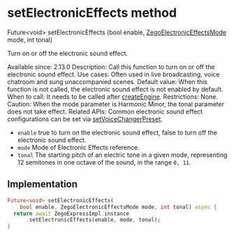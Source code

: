 


# setElectronicEffects method








Future&lt;void> setElectronicEffects
(bool enable, [ZegoElectronicEffectsMode](../../zego_uikit_prebuilt_live_audio_room/ZegoElectronicEffectsMode.md) mode, int tonal)





<p>Turn on or off the electronic sound effect.</p>
<p>Available since: 2.13.0
Description: Call this function to turn on or off the electronic sound effect.
Use cases: Often used in live broadcasting, voice chatroom and sung unaccompanied scenes.
Default value: When this function is not called, the electronic sound effect is not enabled by default.
When to call: It needs to be called after <a class="deprecated" href="../../zego_uikit_prebuilt_live_audio_room/ZegoExpressEngine/createEngine.md">createEngine</a>.
Restrictions: None.
Caution: When the mode parameter is Harmonic Minor, the tonal parameter does not take effect.
Related APIs: Common electronic sound effect configurations can be set via <a href="../../zego_uikit_prebuilt_live_audio_room/ZegoExpressEnginePreprocess/setVoiceChangerPreset.md">setVoiceChangerPreset</a>.</p>
<ul>
<li><code>enable</code> true to turn on the electronic sound effect, false to turn off the electronic sound effect.</li>
<li><code>mode</code> Mode of Electronic Effects reference.</li>
<li><code>tonal</code> The starting pitch of an electric tone in a given mode, representing 12 semitones in one octave of the sound, in the range <code>0, 11</code>.</li>
</ul>



## Implementation

```dart
Future<void> setElectronicEffects(
    bool enable, ZegoElectronicEffectsMode mode, int tonal) async {
  return await ZegoExpressImpl.instance
      .setElectronicEffects(enable, mode, tonal);
}
```







